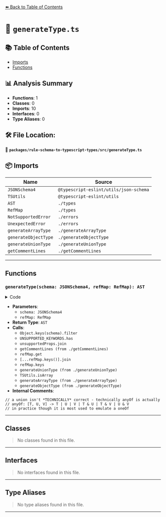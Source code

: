 [⬅️ Back to Table of Contents](../../../index.md)

# 📄 `generateType.ts`

## 📚 Table of Contents

- [Imports](#imports)
- [Functions](#functions)

## 📊 Analysis Summary

- **Functions**: 1
- **Classes**: 0
- **Imports**: 10
- **Interfaces**: 0
- **Type Aliases**: 0

## 🛠️ File Location:
📂 **`packages/rule-schema-to-typescript-types/src/generateType.ts`**

## 📦 Imports

| Name | Source |
|------|--------|
| `JSONSchema4` | `@typescript-eslint/utils/json-schema` |
| `TSUtils` | `@typescript-eslint/utils` |
| `AST` | `./types` |
| `RefMap` | `./types` |
| `NotSupportedError` | `./errors` |
| `UnexpectedError` | `./errors` |
| `generateArrayType` | `./generateArrayType` |
| `generateObjectType` | `./generateObjectType` |
| `generateUnionType` | `./generateUnionType` |
| `getCommentLines` | `./getCommentLines` |


---

## Functions

### `generateType(schema: JSONSchema4, refMap: RefMap): AST`

<details><summary>Code</summary>

```ts
export function generateType(schema: JSONSchema4, refMap: RefMap): AST {
  const unsupportedProps = Object.keys(schema).filter(key =>
    UNSUPPORTED_KEYWORDS.has(key),
  );
  if (unsupportedProps.length > 0) {
    throw new NotSupportedError(unsupportedProps.join(','), schema);
  }

  const commentLines = getCommentLines(schema);

  if (schema.$ref) {
    const refName = refMap.get(schema.$ref);
    if (refName == null) {
      throw new UnexpectedError(
        `Could not find definition for $ref ${
          schema.$ref
        }.\nAvailable refs:\n${[...refMap.keys()].join('\n')})`,
        schema,
      );
    }
    return {
      commentLines,
      type: 'type-reference',
      typeName: refName,
    };
  }
  if ('enum' in schema && schema.enum) {
    return {
      ...generateUnionType(schema.enum, refMap),
      commentLines,
    };
  }
  if ('anyOf' in schema && schema.anyOf) {
    return {
      // a union isn't *TECHNICALLY* correct - technically anyOf is actually
      // anyOf: [T, U, V] -> T | U | V | T & U | T & V | U & V
      // in practice though it is most used to emulate a oneOf
      ...generateUnionType(schema.anyOf, refMap),
      commentLines,
    };
  }
  if ('oneOf' in schema && schema.oneOf) {
    return {
      ...generateUnionType(schema.oneOf, refMap),
      commentLines,
    };
  }

  if (!('type' in schema) || schema.type == null) {
    throw new NotSupportedError(
      'untyped schemas without one of [$ref, enum, oneOf]',
      schema,
    );
  }
  if (TSUtils.isArray(schema.type)) {
    throw new NotSupportedError('schemas with multiple types', schema);
  }

  switch (schema.type) {
    case 'any':
      return {
        commentLines,
        type: 'type-reference',
        typeName: 'unknown',
      };

    case 'null':
      return {
        commentLines,
        type: 'type-reference',
        typeName: 'null',
      };

    case 'number':
    case 'string':
      return {
        code: schema.type,
        commentLines,
        type: 'literal',
      };

    case 'array':
      return generateArrayType(schema, refMap);

    case 'boolean':
      return {
        commentLines,
        type: 'type-reference',
        typeName: 'boolean',
      };

    case 'integer':
      return {
        commentLines,
        type: 'type-reference',
        typeName: 'number',
      };

    case 'object':
      return generateObjectType(schema, refMap);
  }
}
```
</details>

- **Parameters**:
  - `schema: JSONSchema4`
  - `refMap: RefMap`
- **Return Type**: `AST`
- **Calls**:
  - `Object.keys(schema).filter`
  - `UNSUPPORTED_KEYWORDS.has`
  - `unsupportedProps.join`
  - `getCommentLines (from ./getCommentLines)`
  - `refMap.get`
  - `[...refMap.keys()].join`
  - `refMap.keys`
  - `generateUnionType (from ./generateUnionType)`
  - `TSUtils.isArray`
  - `generateArrayType (from ./generateArrayType)`
  - `generateObjectType (from ./generateObjectType)`
- **Internal Comments**:
```
// a union isn't *TECHNICALLY* correct - technically anyOf is actually
// anyOf: [T, U, V] -> T | U | V | T & U | T & V | U & V
// in practice though it is most used to emulate a oneOf
```


---

## Classes

> No classes found in this file.


---

## Interfaces

> No interfaces found in this file.


---

## Type Aliases

> No type aliases found in this file.


---